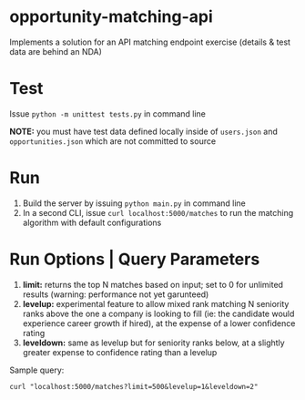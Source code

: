 # opportunity-matching-api
Implements a solution for an API matching endpoint exercise (details & test data are behind an NDA)

# Test
Issue `python -m unittest tests.py` in command line

**NOTE:** you must have test data defined locally inside of `users.json` and `opportunities.json` which are not committed to source

# Run
1. Build the server by issuing `python main.py` in command line
1. In a second CLI, issue `curl localhost:5000/matches` to run the matching algorithm with default configurations

# Run Options | Query Parameters

1. __limit:__ returns the top N matches based on input; set to 0 for unlimited results (warning: performance not yet garunteed)
1. __levelup:__ experimental feature to allow mixed rank matching N seniority ranks above the one a company is looking to fill (ie: the candidate would experience career growth if hired), at the expense of a lower confidence rating
1. __leveldown:__ same as levelup but for seniority ranks below, at a slightly greater expense to confidence rating than a levelup

Sample query:

```
curl "localhost:5000/matches?limit=500&levelup=1&leveldown=2"
```